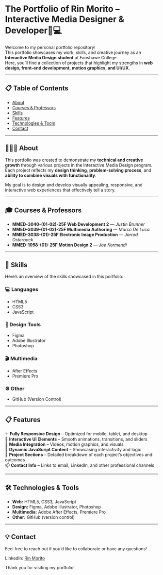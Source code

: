 # The Portfolio of Rin Morito – Interactive Media Designer & Developer🎨💻

Welcome to my personal portfolio repository!  
This portfolio showcases my work, skills, and creative journey as an **Interactive Media Design student** at Fanshawe College.  
Here, you’ll find a collection of projects that highlight my strengths in **web design, front-end development, motion graphics, and UI/UX**.

---

## 📋 Table of Contents
- [About](#about-)
- [Courses & Professors](#courses--professors)
- [Skills](#skills-)
- [Features](#features-)
- [Technologies & Tools](#technologies--tools)
- [Contact](#contact-)

---

## 👩🏻‍💻 About
This portfolio was created to demonstrate my **technical and creative growth** through various projects in the Interactive Media Design program.  
Each project reflects my **design thinking**, **problem-solving process**, and **ability to combine visuals with functionality**.  

My goal is to design and develop visually appealing, responsive, and interactive web experiences that effectively tell a story.

---

## 🎓 Courses & Professors
- **MMED-3040-(01-02)-25F Web Development 2** — *Justin Brunner*  
- **MMED-3039-(01-02)-25F Multimedia Authoring** — *Marco De Luca*  
- **MMED-3038-(01)-25F Electronic Image Production** — *Jarrod Osterback*  
- **MMED-1058-(01)-25F Motion Design 2** — *Joe Kormendi*  

---

## 🥷 Skills
Here’s an overview of the skills showcased in this portfolio:

### 💻 Languages
- HTML5  
- CSS3  
- JavaScript  

### 🧰 Design Tools
- Figma  
- Adobe Illustrator  
- Photoshop  

### 🎬 Multimedia
- After Effects  
- Premiere Pro  

### ⚙️ Other
- GitHub (Version Control)  

---

## 📋 Features
✨ **Fully Responsive Design** – Optimized for mobile, tablet, and desktop  
🎨 **Interactive UI Elements** – Smooth animations, transitions, and sliders  
🎥 **Media Integration** – Videos, motion graphics, and visuals  
🧩 **Dynamic JavaScript Content** – Showcasing interactivity and logic  
📂 **Project Sections** – Detailed breakdown of each project’s objectives and outcomes  
📫 **Contact Info** – Links to email, LinkedIn, and other professional channels  

---

## 🛠️ Technologies & Tools
- **Web:** HTML5, CSS3, JavaScript  
- **Design:** Figma, Adobe Illustrator, Photoshop  
- **Multimedia:** Adobe After Effects, Premiere Pro  
- **Other:** GitHub (version control)  

---

## 💡 Contact
Feel free to reach out if you’d like to collaborate or have any questions!

LinkedIn: [Rin Morito](https://www.linkedin.com/in/rin-morito-7b9868329)

Thank you for visiting my portfolio!
